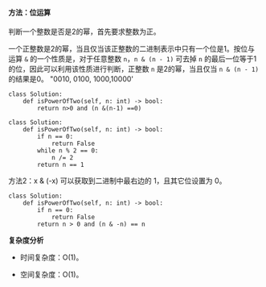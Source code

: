 #### 方法：位运算

判断一个整数是否是2的幂，首先要求整数为正。

一个正整数是2的幂，当且仅当该正整数的二进制表示中只有一个位是1。按位与运算 `&` 的一个性质是，对于任意整数 `n`，`n & (n - 1)` 可去掉 `n` 的最后一位等于1的位，因此可以利用该性质进行判断，正整数 `n` 是2的幂，当且仅当 `n & (n - 1)` 的结果是0。
"0010, 0100, 1000,10000' 
```
class Solution:
    def isPowerOfTwo(self, n: int) -> bool:
        return n>0 and (n &(n-1) ==0)
```

```
class Solution:
    def isPowerOfTwo(self, n: int) -> bool:
        if n == 0:
            return False
        while n % 2 == 0:
            n /= 2
        return n == 1 
```
方法2：x & (-x) 可以获取到二进制中最右边的 1，且其它位设置为 0。

```
class Solution:
    def isPowerOfTwo(self, n: int) -> bool:
        if n == 0:
            return False
        return n > 0 and (n & -n) == n 
```
**复杂度分析**

- 时间复杂度：O(1)。

- 空间复杂度：O(1)。